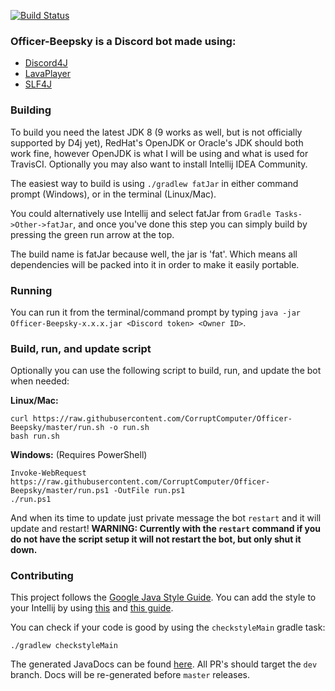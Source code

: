 [![Build Status](https://semaphoreci.com/api/v1/corruptcomputer/officer-beepsky/branches/master/badge.svg)](https://semaphoreci.com/corruptcomputer/officer-beepsky)
### Officer-Beepsky is a Discord bot made using:
* [Discord4J](https://github.com/austinv11/Discord4J)
* [LavaPlayer](https://github.com/sedmelluq/lavaplayer)
* [SLF4J](https://www.slf4j.org/)

### Building
To build you need the latest JDK 8 (9 works as well, but is not officially supported by D4j yet),
RedHat's OpenJDK or Oracle's JDK should both work fine, however OpenJDK is what I will be using and
what is used for TravisCI. Optionally you may also want to install Intellij IDEA Community.

The easiest way to build is using `./gradlew fatJar` in either command prompt (Windows), or in the
terminal (Linux/Mac).

You could alternatively use Intellij and select fatJar from `Gradle Tasks->Other->fatJar`, and once
you've done this step you can simply build by pressing the green run arrow at the top.

The build name is fatJar because well, the jar is 'fat'. Which means all dependencies will be packed
into it in order to make it easily portable.

### Running
You can run it from the terminal/command prompt by typing `java -jar Officer-Beepsky-x.x.x.jar <Discord token> <Owner ID>`.

### Build, run, and update script
Optionally you can use the following script to build, run, and update the bot when needed:

**Linux/Mac:**
```
curl https://raw.githubusercontent.com/CorruptComputer/Officer-Beepsky/master/run.sh -o run.sh
bash run.sh
```

**Windows:** (Requires PowerShell)
```
Invoke-WebRequest https://raw.githubusercontent.com/CorruptComputer/Officer-Beepsky/master/run.ps1 -OutFile run.ps1
./run.ps1
```

And when its time to update just private message the bot `restart` and it will update and restart!
**WARNING: Currently with the `restart` command if you do not have the script setup it will not
restart the bot, but only shut it down.**

### Contributing
This project follows the [Google Java Style Guide](http://google.github.io/styleguide/javaguide.html).
You can add the style to your Intellij by using [this](https://raw.githubusercontent.com/google/styleguide/gh-pages/intellij-java-google-style.xml)
and [this guide](https://www.jetbrains.com/help/idea/code-style.html).

You can check if your code is good by using the `checkstyleMain` gradle task:
```
./gradlew checkstyleMain
```

The generated JavaDocs can be found [here](http://www.nickolasgupton.com/Officer-Beepsky/). 
All PR's should target the `dev` branch. Docs will be re-generated before `master` releases.
